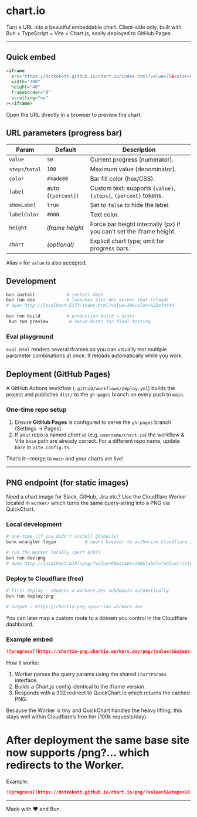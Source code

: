 # chart.io

Turn a URL into a beautiful embeddable chart.  Client-side only, built with Bun + TypeScript + Vite + Chart.js, easily deployed to GitHub Pages.

---

## Quick embed

```html
<iframe
  src="https://dotkokott.github.io/chart.io/index.html?value=75&color=%23f97316&label=Downloads"
  width="300"
  height="40"
  frameborder="0"
  scrolling="no"
></iframe>
```

Open the URL directly in a browser to preview the chart.

## URL parameters (progress bar)
| Param        | Default | Description |
|--------------|---------|-------------|
| `value`      | `50`    | Current progress (numerator). |
| `steps`/`total` | `100` | Maximum value (denominator). |
| `color`      | `#4ade80` | Bar fill color (hex/CSS). |
| `label`      | auto (`{percent}`) | Custom text; supports `{value}`, `{steps}`, `{percent}` tokens. |
| `showLabel`  | `true`  | Set to `false` to hide the label. |
| `labelColor` | `#000`  | Text color. |
| `height`     | *iframe height* | Force bar height internally (px) if you can’t set the iframe height. |
| `chart`      | *(optional)* | Explicit chart type; omit for progress bars. |

Alias `v` for `value` is also accepted.

## Development
```bash
bun install            # install deps
bun run dev            # launches Vite dev server (hot reload)
# open http://localhost:5173/index.html?value=30&color=%23ef4444

bun run build          # production build → dist/
 bun run preview        # serve dist/ for final testing
```

### Eval playground
`eval.html` renders several iframes so you can visually test multiple parameter combinations at once. It reloads automatically while you work.

## Deployment (GitHub Pages)
A GitHub Actions workflow (`.github/workflows/deploy.yml`) builds the project and publishes `dist/` to the `gh-pages` branch on every push to `main`.

### One-time repo setup
1. Ensure **GitHub Pages** is configured to serve the `gh-pages` branch (Settings → Pages).  
2. If your repo is named *chart.io* (e.g. `username/chart.io`) the workflow & Vite `base` path are already correct. For a different repo name, update `base` in `vite.config.ts`.

That’s it—merge to `main` and your charts are live!

---

## PNG endpoint (for static images)

Need a chart image for Slack, GitHub, Jira etc.? Use the Cloudflare Worker located in `worker/` which turns the same query‐string into a PNG via QuickChart.

### Local development

```bash
# one-time (if you didn’t install globally)
bunx wrangler login           # opens browser to authorise Cloudflare account

# run the Worker locally (port 8787)
bun run dev:png
# open http://localhost:8787/png/?value=60&steps=100&label={value}/{steps}
```

### Deploy to Cloudflare (free)

```bash
# first deploy – chooses a workers.dev subdomain automatically
bun run deploy:png

# output → https://chartio-png.<your-id>.workers.dev
```

You can later map a custom route to a domain you control in the Cloudflare dashboard.

### Example embed

```md
![progress](https://chartio-png.chartio.workers.dev/png/?value=5&steps=10&label={value}/{steps}%20downloads)
```

How it works:
1. Worker parses the query params using the shared `ChartParams` interface.
2. Builds a Chart.js config identical to the iframe version.
3. Responds with a 302 redirect to QuickChart.io which returns the cached PNG.

Because the Worker is tiny and QuickChart handles the heavy lifting, this stays well within Cloudflare’s free tier (100k requests/day).

# After deployment the same base site now supports /png?… which redirects to the Worker.

Example:
```md
![progress](https://dotkokott.github.io/chart.io/png/?value=5&steps=10)
```

---

Made with ❤️ and Bun.

